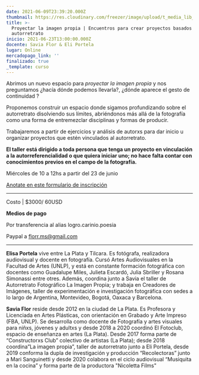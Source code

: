 ```yaml
---
date: 2021-06-09T23:39:20.000Z
thumbnail: https://res.cloudinary.com/freezer/image/upload/t_media_lib_thumb/v1623282169/2021/web_psd_proyectar_lifibj.jpg
title: >-
  Proyectar la imagen propia | Encuentros para crear proyectos basados en
  autorretrato
inicio: 2021-06-23T13:00:00.000Z
docente: Savia Flor & Eli Portela
lugar: Online
mercadopago_link: ''
finalizado: true
_template: curso
---
```


Abrimos un nuevo espacio para _proyectar la imagen propia_ y nos preguntamos ¿hacía dónde podemos llevarla?, ¿dónde aparece el gesto de continuidad ? 

Proponemos construir un espacio donde sigamos profundizando sobre el autorretrato disolviendo sus límites, abriéndonos más allá de la fotografía como una forma de entremezclar disciplinas y formas de producir. 

Trabajaremos a partir de ejercicios y análisis de autorxs para dar inicio u organizar proyectos que estén vinculados al autorretrato.

**El taller está dirigido a toda persona que tenga un proyecto en vinculación a la autorreferencialidad o que quiera iniciar uno; no hace falta contar con conocimientos previos en el campo de la fotografía.**

Miércoles de 10 a 12hs a partir del 23 de junio

[Anotate en este formulario de inscripción](https://docs.google.com/forms/d/1mBVI4AvEAewGLd1Fzq9cy3CWrQipo-P-7TGBe5Hvrus/edit)

***

Costo | $3000/ 60USD

**Medios de pago**

Por transferencia al alias logro.carinio.poesia

Paypal a florr.ms@gmail.com

***

**Elisa Portela** vive entre La Plata y Tilcara. Es fotógrafa, realizadora audiovisual y docente en fotografía. Cursó Artes Audiovisuales en la Facultad de Artes (UNLP), y está en constante formación fotográfica con docentes como Guadalupe Miles, Julieta Escardó, Julia Sbriller y Rosana Simonassi entre otres. Además, coordina junto a Savia el taller de Autorretrato Fotográfico La Imagen Propia; y trabaja en Creadores de Imágenes, taller de experimentación e investigación fotográfica con sedes a lo largo de Argentina, Montevideo, Bogotá, Oaxaca y Barcelona. 

**Savia Flor** reside desde 2012 en la ciudad de La Plata. Es Profesora y Licenciada en Artes Plásticas, con orientación en Grabado y Arte Impreso (FBA, UNLP). Se desarrolla como docente de Fotografía y artes visuales para niñxs, jóvenes y adultxs y desde 2018 a 2020 coordinó El Fotoclub, espacio de enseñanza en artes (La Plata). Desde 2017 forma parte de “Constructorxs Club” colectivo de artistas (La Plata); desde 2018 coordina”La imagen propia”, taller de autorretrato junto a Eli Portela, desde 2019 conforma la dupla de investigación y producción “Recolectoras” junto a Mari Sanguinetti y desde 2020 colabora en el ciclo audiovisual “Musiquita en la cocina” y forma parte de la productora "Nicoletta Films"
